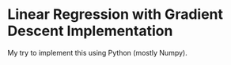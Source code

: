 # Linear Regression with Gradient Descent Implementation
My try to implement this using Python (mostly Numpy).
